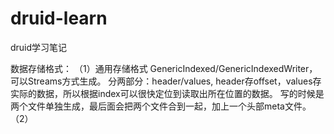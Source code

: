 # druid-learn
druid学习笔记

数据存储格式：
（1）通用存储格式 GenericIndexed/GenericIndexedWriter，可以Streams方式生成。
分两部分：header/values, header存offset，values存实际的数据，所以根据index可以很快定位到读取出所在位置的数据。
写的时候是两个文件单独生成，最后面会把两个文件合到一起，加上一个头部meta文件。
（2）
